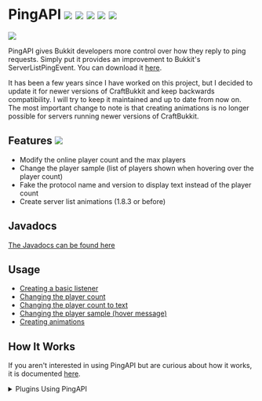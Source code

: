 # PingAPI [<img src="https://img.shields.io/badge/minecraft-1.14.1-important.svg">](README.md) [<img src="https://img.shields.io/badge/craftbukkit-1.7.5%20--%201.14.1-critical.svg">](README.md) [<img src="https://img.shields.io/badge/release-v1.3.1-blue.svg">](README.md) [<img src="https://img.shields.io/badge/license-MIT-blue.svg">](https://github.com/henry-anderson/PingAPI/blob/master/LICENSE) [<img src="https://img.shields.io/spiget/downloads/3829.svg?color=blue">](https://www.spigotmc.org/resources/pingapi.3829/)

[<img src="https://i.imgur.com/CZm3X3M.gif">](README.md)

PingAPI gives Bukkit developers more control over how they reply to ping requests. Simply put it provides an improvement to Bukkit's ServerListPingEvent. You can download it [here](http://www.spigotmc.org/resources/pingapi.3829/).

It has been a few years since I have worked on this project, but I decided to update it for newer versions of CraftBukkit and keep backwards compatibility. I will try to keep it maintained and up to date from now on. The most important change to note is that creating animations is no longer possible for servers running newer versions of CraftBukkit.

## Features [<img src="https://img.shields.io/badge/animations-1.7.5%20--%201.8.3-blueviolet.svg">](README.md)
- Modify the online player count and the max players
- Change the player sample (list of players shown when hovering over the player count)
- Fake the protocol name and version to display text instead of the player count
- Create server list animations (1.8.3 or before)

## Javadocs
[The Javadocs can be found here](http://henry-anderson.github.io/PingAPI/)

## Usage
- [Creating a basic listener](usage/listener.md)
- [Changing the player count](usage/player_count.md)
- [Changing the player count to text](usage/player_count_to_text.md)
- [Changing the player sample (hover message)](usage/player_sample.md)
- [Creating animations](usage/animations.md)

## How It Works
If you aren't interested in using PingAPI but are curious about how it works, it is documented [here](https://github.com/henry-anderson/PingAPI/tree/master/PingAPI/src/org/henrya/pingapi#pingapi).

<details>
<summary>Plugins Using PingAPI</summary>
  
- [AnimatedMOTD](https://www.spigotmc.org/resources/animatedmotd.67771/): Show players running Minecraft 1.8.3 or lower an animated MOTD
- [Breakpoint](https://github.com/BreakpointCrew/Breakpoint): A Minecraft minigame
- [FakePlayers](https://www.spigotmc.org/resources/fakeplayers.67575/): Change your online player count and trick server lists
- [MaintenancePlugin](https://www.spigotmc.org/resources/maintenanceplugin.8328/): Locks server for maintenance
- [MinigameCore](https://github.com/ducc/MinigameCore): Open source minigame core
- [MOTDSetter](https://github.com/xDVexan/MOTDSetter): Set the MOTD of the server
- [MOTD Timer](https://www.spigotmc.org/resources/motd-timer.15829/): Add a timer to your MOTD
- [ParadoesSource](https://github.com/GustaveHooghmoed/PardoesSource): Core plugin for ParadoesCraft
- [PingText](https://www.spigotmc.org/resources/pingtext.67597/): Change the player count on the server list to text
- [Super Hub](https://dev.bukkit.org/projects/superhub): The ultimate hub management plugin

To add your plugin to the list, submit a pull request.
</details>
